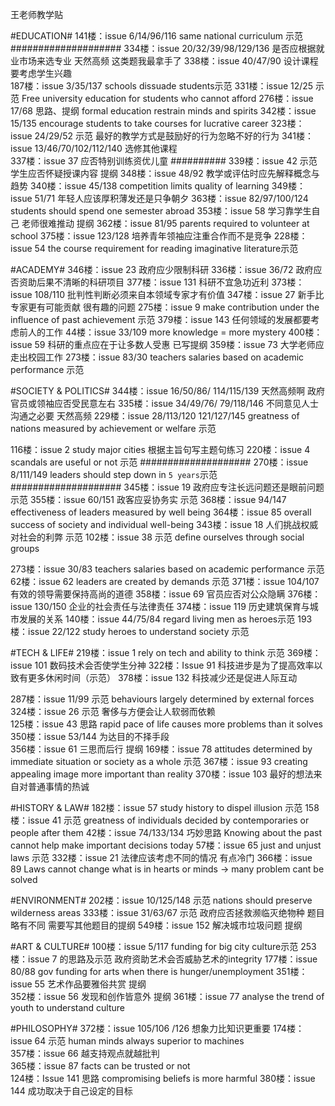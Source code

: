 王老师教学贴

#EDUCATION#
141楼：issue 6/14/96/116			same national curriculum 示范	####################
334楼：issue 20/32/39/98/129/136	是否应根据就业市场来选专业 天然高频 这类题我最拿手了
338楼：issue 40/47/90				设计课程要考虑学生兴趣 			
187楼：issue 3/35/137				schools dissuade students示范
331楼：issue 12/25					示范 Free university education for students who cannot afford
276楼：issue 17/68					思路、提纲  formal education restrain minds and spirits
342楼：issue 15/135 				encourage students to take courses for lucrative career
323楼：issue 24/29/52 				示范 最好的教学方式是鼓励好的行为忽略不好的行为
341楼：issue 13/46/70/102/112/140	选修其他课程   
337楼：issue 37						应否特别训练资优儿童	##########
339楼：issue 42						示范 学生应否怀疑授课内容 提纲
348楼：issue 48/92					教学或评估时应先解释概念与趋势 
340楼：issue 45/138					competition limits quality of learning 
349楼：issue 51/71					年轻人应该厚积薄发还是只争朝夕
363楼：issue 82/97/100/124			students should spend one semester abroad
353楼：issue 58						学习靠学生自己 老师很难推动  提纲
362楼：issue 81/95					parents required to volunteer at school
375楼：issue 123/128				培养青年领袖应注重合作而不是竞争 
228楼：issue 54						the course requirement for reading imaginative literature示范


#ACADEMY#
346楼：issue 23						政府应少限制科研
336楼：issue 36/72					政府应否资助后果不清晰的科研项目
377楼：issue 131					科研不宜急功近利
373楼：issue 108/110				批判性判断必须来自本领域专家才有价值
347楼：issue 27						新手比专家更有可能贡献 很有趣的问题
275楼：issue 9						make contribution under the influence of past achievement 示范
379楼：issue 143					任何领域的发展都要考虑前人的工作
 44楼：issue 33/109 	more knowledge = more mystery
400楼：issue 59 		科研的重点应在于让多数人受惠 已写提纲 
359楼：issue 73 		大学老师应走出校园工作
273楼：issue 83/30 		teachers salaries based on academic performance 示范

#SOCIETY & POLITICS#
344楼：issue 16/50/86/
			114/115/139 天然高频啊 政府官员或领袖应否受民意左右
335楼：issue 34/49/76/
			79/118/146 	不同意见人士沟通之必要 天然高频
229楼：issue 28/113/120
			121/127/145 greatness of nations measured by achievement or welfare 示范

116楼：issue 2 			study major cities 根据主旨句写主题句练习
220楼：issue 4 			scandals are useful or not 示范	####################
270楼：issue 8/111/149	leaders should step down in `5 years`示范	####################
345楼：issue 19 		政府应专注长远问题还是眼前问题 示范
355楼：issue 60/151 	政客应妥协务实 示范
368楼：issue 94/147 	effectiveness of leaders measured by well being
364楼：issue 85 		overall success of society and individual well-being 
343楼：issue 18 		人们挑战权威对社会的利弊  示范
102楼：issue 38 		示范 define ourselves through social groups

273楼：issue 30/83 		teachers salaries based on academic performance 示范
 62楼：issue 62 		leaders are created by demands 示范
371楼：issue 104/107	有效的领导需要保持高尚的道德
358楼：issue 69 		官员应否对公众隐瞒
376楼：issue 130/150 	企业的社会责任与法律责任
374楼：issue 119 		历史建筑保育与城市发展的关系
140楼：issue 44/75/84 	regard living men as heroes示范
193楼：issue 22/122 	study heroes to understand society 示范

#TECH & LIFE#
219楼：issue 1			rely on tech and ability to think 示范
369楼：issue 101 		数码技术会否使学生分神 
322楼：Issue 91 		科技进步是为了提高效率以致有更多休闲时间（示范）
378楼：issue 132 		科技减少还是促进人际互动

287楼：issue 11/99 		示范 behaviours largely determined by external forces 
324楼：issue 26 		示范 奢侈与方便会让人软弱而依赖    
125楼：issue 43 		思路 rapid pace of life causes more problems than it solves
350楼：issue 53/144 	为达目的不择手段   
356楼：issue 61 		三思而后行  提纲 
169楼：issue 78 		attitudes determined by immediate situation or society as a whole 示范
367楼：issue 93 		creating appealing image more important than reality
370楼：issue 103 		最好的想法来自对普通事情的热诚

#HISTORY & LAW#
182楼：issue 57 		study history to dispel illusion 示范
158楼：issue 41 		示范 greatness of individuals decided by contemporaries or people after them
 42楼：issue 74/133/134	巧妙思路 Knowing about the past cannot help make important decisions today
 57楼：issue 65 		just and unjust laws 示范
332楼：issue 21 		法律应该考虑不同的情况 有点冷门
366楼：issue 89 		Laws cannot change what is in hearts or minds -> many problem cant be solved


#ENVIRONMENT#
202楼：issue 10/125/148 示范 nations should preserve wilderness areas 
333楼：issue 31/63/67 	示范  政府应否拯救濒临灭绝物种  题目略有不同 需要写其他题目的提纲
549楼：issue 152 		解决城市垃圾问题 提纲

#ART & CULTURE#
100楼：issue 5/117 		funding for big city culture示范
253楼：issue 7 			的思路及示范 政府资助艺术会否威胁艺术的integrity
177楼：issue 80/88 		gov funding for arts when there is hunger/unemployment
351楼：issue 55 		艺术作品要雅俗共赏 提纲  
352楼：issue 56 		发现和创作皆意外  提纲
361楼：issue 77 		analyse the trend of youth to understand culture

#PHILOSOPHY#
372楼：issue 105/106
			  /126 		想象力比知识更重要
174楼：issue 64 		示范 human minds always superior to machines  
357楼：issue 66 		越支持观点就越批判      
365楼：issue 87 		facts can be trusted or not   
124楼：Issue 141		思路 compromising beliefs is more harmful 
380楼：issue 144 		成功取决于自己设定的目标